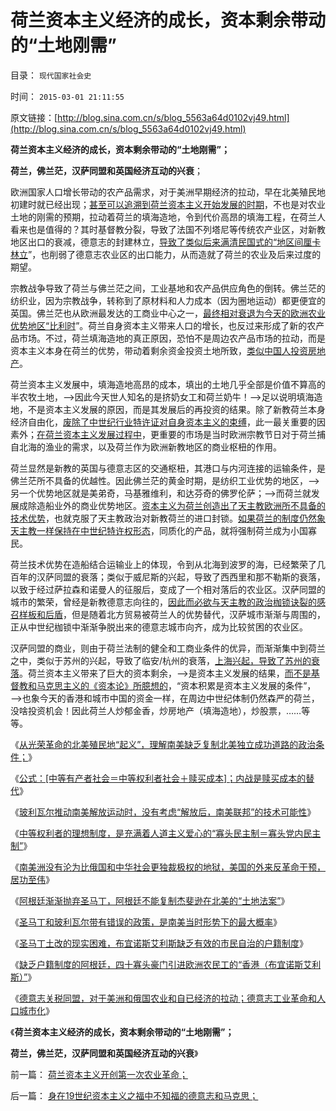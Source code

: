 # 荷兰资本主义经济的成长，资本剩余带动的“土地刚需”

目录： `现代国家社会史` 

时间： `2015-03-01 21:11:55` 

原文链接：[http://blog.sina.com.cn/s/blog_5563a64d0102vj49.html](http://blog.sina.com.cn/s/blog_5563a64d0102vj49.html)

**荷兰资本主义经济的成长，资本剩余带动的“土地刚需”；**

**荷兰，佛兰茫，汉萨同盟和英国经济互动的兴衰**；

欧洲国家人口增长带动的农产品需求，对于美洲早期经济的拉动，早在北美殖民地初建时就已经出现；[甚至可以追溯到荷兰资本主义开始发展的时期](../../../2011/8/19/荷兰不是真正意义的民主公民社会.md)，不也是对农业土地的刚需的预期，拉动着荷兰的填海造地，令到代价高昂的填海工程，在荷兰人看来也是值得的？其时基督教分裂，导致了法国不列塔尼等传统农产业区，对新教地区出口的衰减，德意志的封建林立，[导致了类似后来满清民国式的“地区间厘卡林立](../../../2014/3/6/从“替代国产的‘汉奸’”到“路通财散”的中国.md)”，也削弱了德意志农业区的出口能力，从而造就了荷兰的农业及后来过度的期望。

宗教战争导致了荷兰与佛兰茫之间，工业基地和农产品供应角色的倒转。佛兰茫的纺织业，因为宗教战争，转称到了原材料和人力成本（因为圈地运动）都更便宜的英国。佛兰茫也从欧洲最发达的工商业中心之一，[最终相对衰退为今天的欧洲农业优势地区“比利时](../../../2011/8/20/三败俱伤的（法）英荷战争.md)”。荷兰自身资本主义带来人口的增长，也反过来形成了新的农产品市场。不过，荷兰填海造地的真正原因，恐怕不是周边农产品市场的拉动，而是资本主义本身在荷兰的优势，带动着剩余资金投资土地所致，[类似中国人投资房地产](../../../2013/8/24/房价是不是市场的数字，租金才是房地产市场的价格.md)。

荷兰资本主义发展中，填海造地高昂的成本，填出的土地几乎全部是价值不算高的半农牧土地，——>因此今天世人知名的是挤奶女工和荷兰奶牛！——>足以说明填海造地，不是资本主义发展的原因，而是其发展后的再投资的结果。除了新教荷兰本身经济自由化，[废除了中世纪行业特许证对自身资本主义的束缚](../../../2011/8/19/“成也行会，败也行会”的荷兰和威尼斯.md)，此一最关重要的因素外；[在荷兰资本主义发展过程中](../../../2011/3/15/一帆风顺的荷兰资本主义进程.md)，更重要的市场是当时欧洲宗教节日对于荷兰捕自北海的渔业的需求，以及荷兰作为欧洲新教地区的商业枢杻的作用。

荷兰显然是新教的英国与德意志区的交通枢杻，其港口与内河连接的运输条件，是佛兰茫所不具备的优越性。因此佛兰茫的黄金时期，是纺织工业优势的地区，——>另一个优势地区就是美弟奇，马基雅维利，和达芬奇的佛罗伦萨；——>而荷兰就发展成除造船业外的商业优势地区。[资本主义为荷兰创造出了天主教欧洲所不具备的技术优势](../../../2015/1/28/颠倒因果的“创新滥用”，为社会主义“优越性”创新理由.md)，也就克服了天主教政治对新教荷兰的进口封锁。[如果荷兰的制度仍然象天主教一样保持在中世纪特许权形态](../../../2011/3/7/《大宪章》是国王对教皇的革命.md)，同质化的产品，就将强制荷兰成为小国寡民。

荷兰技术优势在造船结合运输业上的体现，令到从北海到波罗的海，已经繁荣了几百年的汉萨同盟的衰落；类似于威尼斯的兴起，导致了西西里和那不勒斯的衰落，以致于经过萨拉森和诺曼人的征服后，变成了一个相对落后的农业区。汉萨同盟的城市的繁荣，曾经是新教德意志向往的，[因此而必欲与天主教的政治枷锁诀裂的感召样板和后盾](../../../2014/12/23/天主教会的社会角色和欧洲宗教革命的原因.md)，但是随着北方贸易被荷兰人的优势替代，汉萨城市渐渐与周围的，正从中世纪枷锁中渐渐争脱出来的德意志城市向齐，成为比较贫困的农业区。

汉萨同盟的商业，则由于荷兰法制的健全和工商业条件的优异，而渐渐集中到荷兰之中，类似于苏州的兴起，导致了临安/杭州的衰落，[上海兴起，导致了苏州的衰落](../../../2014/7/5/晚清上海的城市生活，洋人的身份，地位，角色和利益；.md)。荷兰资本主义带来了巨大的资本剩余，——>是资本主义发展的结果，[而不是基督教和马克思主义的《资本论》所臆想的](../../../2010/10/29/资本积累和资本主义互相排斥；不缺信仰的坏人.md)，“资本积累是资本主义发展的条件”，——>也象今天的香港和城市中国的资金一样，在周边中世纪体制仍然森严的荷兰，没啥投资机会！因此荷兰人炒郁金香，炒房地产（填海造地），炒股票，……等等。

《[从光荣革命的北美殖民地“起义”，理解南美缺乏复制北美独立成功道路的政治条件；](../../../2015/2/18/从光荣革命的北美殖民地。看南美独立的不成熟，及圣马丁.md)》

《[公式：[中等有产者社会＝中等权利者社会＋赎买成本]；内战是赎买成本的替代](../../../2015/2/20/民主进程的“政治负债”，中等权利的赎买，或内战的替代成本.md)》

《[玻利瓦尔推动南美解放运动时，没有考虑“解放后，南美联邦”的技术可能性](../../../2015/2/21/解放主义的革命者，将革命视为“进步的充分条件，进步的终点”.md)》

《[中等权利者的理想制度，是充满着人道主义爱心的“寡头民主制＝寡头党内民主制”](../../../2015/2/22/私有制民主，不是热衷革命的“中等权利者or民粹牛二”的理想制度；.md)》

《[南美洲没有沦为比俄国和中华社会更独裁极权的地狱，美国的外来反革命干预，居功至伟](../../../2015/2/23/缺乏中等有产者阶层的社会，解放主义步步走向极权主义.md)》

《[阿根廷渐渐抛弃圣马丁，阿根廷不能复制杰斐逊在北美的“土地法案”](../../../2015/2/24/南美洲“反革命势力”随着解放而增长；圣马丁和阿根廷.md)》

《[圣马丁和玻利瓦尔带有错误的政策，是南美当时形势下的最大概率](../../../2015/2/25/从香港今天的四十豪门，理解布宜诺斯艾利斯的阿根廷.md)》

《[圣马丁土改的现实困难，布宜诺斯艾利斯缺乏有效的市民自治的户籍制度](../../../2015/2/26/圣马丁的困难，西班牙传统文化的特点，阿根廷的缺点.md)》

《[缺乏户籍制度的阿根廷，四十寡头豪门引进欧洲农民工的“香港（布宜诺斯艾利斯）”](../../../2015/2/27/北美和阿根廷，杰斐逊在最强化的户籍制度上建立美国.md)》

《[德意志关税同盟，对于美洲和俄国农业和自已经济的拉动；德意志工业革命和人口城市化](../../../2015/2/28/身在19世纪资本主义之福中不知福的德意志和马克思；.md)》

《**荷兰资本主义经济的成长，资本剩余带动的“土地刚需”；**

**荷兰，佛兰茫，汉萨同盟和英国经济互动的兴衰**》

前一篇： [荷兰资本主义开创第一次农业革命；](../../../2015/3/2/荷兰资本主义开创第一次农业革命；.md)

后一篇： [身在19世纪资本主义之福中不知福的德意志和马克思；](../../../2015/2/28/身在19世纪资本主义之福中不知福的德意志和马克思；.md)

